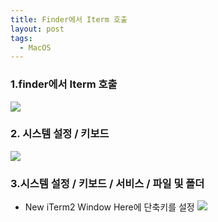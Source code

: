 ```yaml
---
title: Finder에서 Iterm 호출
layout: post
tags:
  - MacOS
---
```

### 1.finder에서 Iterm 호출

![](../../../assets/images/MacOs/finder_open_iterm/1.png)




### 2. 시스템 설정 / 키보드
![](../../../assets/images/MacOs/finder_open_iterm/2.png)
  
### 3.시스템 설정 / 키보드 / 서비스 / 파일 및 폴더
- New iTerm2 Window Here에 단축키를 설정
![](../../../assets/images/MacOs/finder_open_iterm/3.png)


